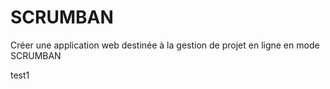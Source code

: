 # SCRUMBAN
Créer une application web destinée à la gestion de projet en ligne en mode SCRUMBAN 

test1